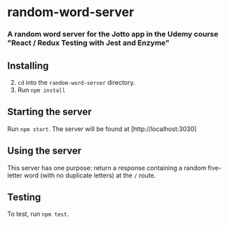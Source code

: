 # random-word-server
### A random word server for the Jotto app in the Udemy course "React / Redux Testing with Jest and Enzyme"

## Installing
2. `cd` into the `random-word-server` directory.
3. Run `npm install` 

## Starting the server
Run `npm start`. The server will be found at [http://localhost:3030]

## Using the server
This server has one purpose: return a response containing a random five-letter word (with no duplicate letters) at the `/` route.

## Testing
To test, run `npm test`.